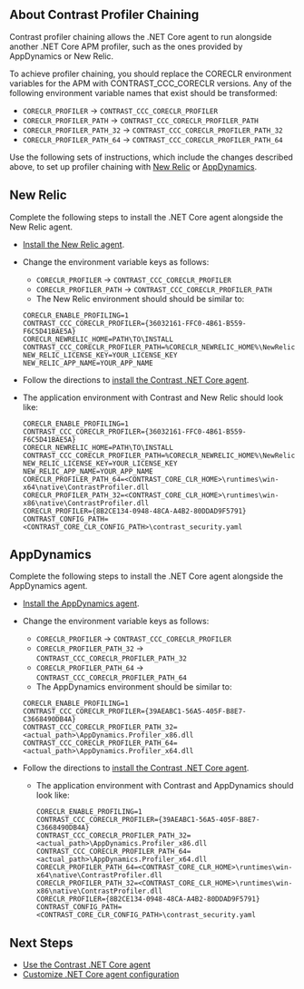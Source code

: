 
<!--
title: "Contrast .NET Core Agent Profiler Chaining"
description: "Contrast .NET Core agent instructions for profiler chaining"
tags: "installation agent .NET Core windows profiler chaining"
-->

## About Contrast Profiler Chaining 

Contrast profiler chaining allows the .NET Core agent to run alongside another .NET Core APM profiler, such as the ones provided by AppDynamics or New Relic. 

To achieve profiler chaining, you should replace the CORECLR environment variables for the APM with CONTRAST_CCC_CORECLR versions. Any of the following environment variable names that exist should be transformed: 

- `CORECLR_PROFILER` -> `CONTRAST_CCC_CORECLR_PROFILER`
- `CORECLR_PROFILER_PATH` -> `CONTRAST_CCC_CORECLR_PROFILER_PATH`
- `CORECLR_PROFILER_PATH_32` -> `CONTRAST_CCC_CORECLR_PROFILER_PATH_32`
- `CORECLR_PROFILER_PATH_64` -> `CONTRAST_CCC_CORECLR_PROFILER_PATH_64`

Use the following sets of instructions, which include the changes described above, to set up profiler chaining with [New Relic](#new-relic) or [AppDynamics](#appdynamics). 

## New Relic

Complete the following steps to install the .NET Core agent alongside the New Relic agent.

* [Install the New Relic agent](https://docs.newrelic.com/docs/agents/net-agent/installation/install-net-core-agent).

* Change the environment variable keys as follows:

    - `CORECLR_PROFILER` -> `CONTRAST_CCC_CORECLR_PROFILER`
    - `CORECLR_PROFILER_PATH` -> `CONTRAST_CCC_CORECLR_PROFILER_PATH`

    * The New Relic environment should should be similar to:

    ``` shell
    CORECLR_ENABLE_PROFILING=1
    CONTRAST_CCC_CORECLR_PROFILER={36032161-FFC0-4B61-B559-F6C5D41BAE5A}
    CORECLR_NEWRELIC_HOME=PATH\TO\INSTALL
    CONTRAST_CCC_CORECLR_PROFILER_PATH=%CORECLR_NEWRELIC_HOME%\NewRelic.Profiler.dll
    NEW_RELIC_LICENSE_KEY=YOUR_LICENSE_KEY
    NEW_RELIC_APP_NAME=YOUR_APP_NAME
    ```

* Follow the directions to [install the Contrast .NET Core agent](installation-netcoreinstall.html#netcore-windows).

 * The application environment with Contrast and New Relic should look like:

    ``` shell
    CORECLR_ENABLE_PROFILING=1
    CONTRAST_CCC_CORECLR_PROFILER={36032161-FFC0-4B61-B559-F6C5D41BAE5A}
    CORECLR_NEWRELIC_HOME=PATH\TO\INSTALL
    CONTRAST_CCC_CORECLR_PROFILER_PATH=%CORECLR_NEWRELIC_HOME%\NewRelic.Profiler.dll
    NEW_RELIC_LICENSE_KEY=YOUR_LICENSE_KEY
    NEW_RELIC_APP_NAME=YOUR_APP_NAME
    CORECLR_PROFILER_PATH_64=<CONTRAST_CORE_CLR_HOME>\runtimes\win-x64\native\ContrastProfiler.dll
    CORECLR_PROFILER_PATH_32=<CONTRAST_CORE_CLR_HOME>\runtimes\win-x86\native\ContrastProfiler.dll
    CORECLR_PROFILER={8B2CE134-0948-48CA-A4B2-80DDAD9F5791}
    CONTRAST_CONFIG_PATH=<CONTRAST_CORE_CLR_CONFIG_PATH>\contrast_security.yaml
    ```

## AppDynamics

Complete the following steps to install the .NET Core agent alongside the AppDynamics agent.

* [Install the AppDynamics agent](https://docs.appdynamics.com/display/PRO45/Install+the+.NET+Core+Microservices+Agent+for+Windows).

* Change the environment variable keys as follows:

    - `CORECLR_PROFILER` -> `CONTRAST_CCC_CORECLR_PROFILER`
    - `CORECLR_PROFILER_PATH_32` -> `CONTRAST_CCC_CORECLR_PROFILER_PATH_32`
    - `CORECLR_PROFILER_PATH_64` -> `CONTRAST_CCC_CORECLR_PROFILER_PATH_64`

    * The AppDynamics environment should be similar to:

     ``` shell
     CORECLR_ENABLE_PROFILING=1
     CONTRAST_CCC_CORECLR_PROFILER={39AEABC1-56A5-405F-B8E7-C3668490DB4A}
     CONTRAST_CCC_CORECLR_PROFILER_PATH_32=<actual_path>\AppDynamics.Profiler_x86.dll
     CONTRAST_CCC_CORECLR_PROFILER_PATH_64=<actual_path>\AppDynamics.Profiler_x64.dll
     ```

* Follow the directions to [install the Contrast .NET Core agent](installation-netcoreinstall.html#netcore-windows).

  * The application environment with Contrast and AppDynamics should look like:

    ``` shell
    CORECLR_ENABLE_PROFILING=1
    CONTRAST_CCC_CORECLR_PROFILER={39AEABC1-56A5-405F-B8E7-C3668490DB4A}
    CONTRAST_CCC_CORECLR_PROFILER_PATH_32=<actual_path>\AppDynamics.Profiler_x86.dll
    CONTRAST_CCC_CORECLR_PROFILER_PATH_64=<actual_path>\AppDynamics.Profiler_x64.dll
    CORECLR_PROFILER_PATH_64=<CONTRAST_CORE_CLR_HOME>\runtimes\win-x64\native\ContrastProfiler.dll
    CORECLR_PROFILER_PATH_32=<CONTRAST_CORE_CLR_HOME>\runtimes\win-x86\native\ContrastProfiler.dll
    CORECLR_PROFILER={8B2CE134-0948-48CA-A4B2-80DDAD9F5791}
    CONTRAST_CONFIG_PATH=<CONTRAST_CORE_CLR_CONFIG_PATH>\contrast_security.yaml
    ```

## Next Steps

* [Use the Contrast .NET Core agent](installation-netcoreusage.html)  
* [Customize .NET Core agent configuration](installation-netcoreconfig.html)  
